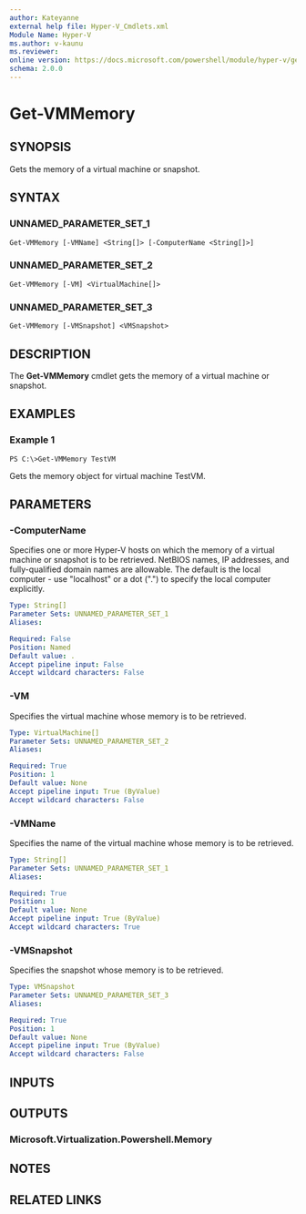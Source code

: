 ```yaml
---
author: Kateyanne
external help file: Hyper-V_Cmdlets.xml
Module Name: Hyper-V
ms.author: v-kaunu
ms.reviewer: 
online version: https://docs.microsoft.com/powershell/module/hyper-v/get-vmmemory?view=windowsserver2012-ps&wt.mc_id=ps-gethelp
schema: 2.0.0
---
```


# Get-VMMemory

## SYNOPSIS
Gets the memory of a virtual machine or snapshot.

## SYNTAX

### UNNAMED_PARAMETER_SET_1
```
Get-VMMemory [-VMName] <String[]> [-ComputerName <String[]>]
```

### UNNAMED_PARAMETER_SET_2
```
Get-VMMemory [-VM] <VirtualMachine[]>
```

### UNNAMED_PARAMETER_SET_3
```
Get-VMMemory [-VMSnapshot] <VMSnapshot>
```

## DESCRIPTION
The **Get-VMMemory** cmdlet gets the memory of a virtual machine or snapshot.

## EXAMPLES

### Example 1
```
PS C:\>Get-VMMemory TestVM
```

Gets the memory object for virtual machine TestVM.

## PARAMETERS

### -ComputerName
Specifies one or more Hyper-V hosts on which the memory of a virtual machine or snapshot is to be retrieved.
NetBIOS names, IP addresses, and fully-qualified domain names are allowable.
The default is the local computer - use "localhost" or a dot (".") to specify the local computer explicitly.

```yaml
Type: String[]
Parameter Sets: UNNAMED_PARAMETER_SET_1
Aliases: 

Required: False
Position: Named
Default value: .
Accept pipeline input: False
Accept wildcard characters: False
```

### -VM
Specifies the virtual machine whose memory is to be retrieved.

```yaml
Type: VirtualMachine[]
Parameter Sets: UNNAMED_PARAMETER_SET_2
Aliases: 

Required: True
Position: 1
Default value: None
Accept pipeline input: True (ByValue)
Accept wildcard characters: False
```

### -VMName
Specifies the name of the virtual machine whose memory is to be retrieved.

```yaml
Type: String[]
Parameter Sets: UNNAMED_PARAMETER_SET_1
Aliases: 

Required: True
Position: 1
Default value: None
Accept pipeline input: True (ByValue)
Accept wildcard characters: True
```

### -VMSnapshot
Specifies the snapshot whose memory is to be retrieved.

```yaml
Type: VMSnapshot
Parameter Sets: UNNAMED_PARAMETER_SET_3
Aliases: 

Required: True
Position: 1
Default value: None
Accept pipeline input: True (ByValue)
Accept wildcard characters: False
```

## INPUTS

## OUTPUTS

### Microsoft.Virtualization.Powershell.Memory

## NOTES

## RELATED LINKS



